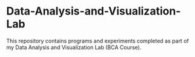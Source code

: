 # Data-Analysis-and-Visualization-Lab
This repository contains programs and experiments completed as part of my Data Analysis and Visualization Lab (BCA Course). 
